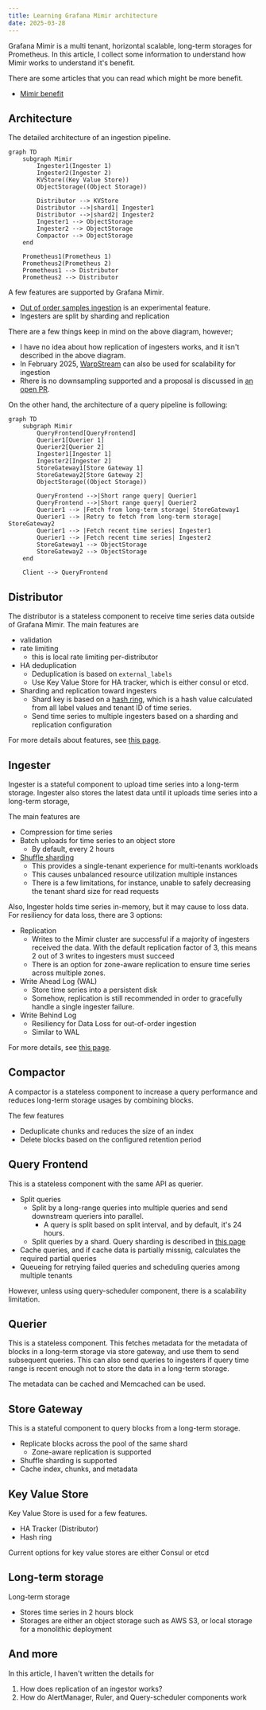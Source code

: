 ```yaml
---
title: Learning Grafana Mimir architecture
date: 2025-03-28
---
```


Grafana Mimir is a multi tenant, horizontal scalable, long-term storages for Prometheus.
In this article, I collect some information to understand how Mimir works to understand it's benefit.

There are some articles that you can read which might be more benefit.

- [Mimir benefit](https://blog.palark.com/prometheus-centralized-storage-mimir/)


## Architecture

The detailed architecture of an ingestion pipeline.

```mermaid
graph TD
    subgraph Mimir
        Ingester1(Ingester 1)
        Ingester2(Ingester 2)
        KVStore((Key Value Store))
        ObjectStorage((Object Storage))

        Distributor --> KVStore
        Distributor -->|shard1| Ingester1
        Distributor -->|shard2| Ingester2
        Ingester1 --> ObjectStorage
        Ingester2 --> ObjectStorage
        Compactor --> ObjectStorage
    end

    Prometheus1(Prometheus 1)
    Prometheus2(Prometheus 2)
    Prometheus1 --> Distributor
    Prometheus2 --> Distributor
```

A few features are supported by Grafana Mimir.

- [Out of order samples ingestion](https://grafana.com/docs/mimir/latest/configure/configure-out-of-order-samples-ingestion/) is an experimental feature.
- Ingesters are split by sharding and replication

There are a few things keep in mind on the above diagram, however;

- I have no idea about how replication of ingesters works, and it isn't described in the above diagram.
- In February 2025, [WarpStream](https://grafana.com/blog/2025/02/20/the-next-generation-of-grafana-mimir-inside-mimirs-redesigned-architecture-for-increased-reliability/?ref=dailydev) can also be used for scalability for ingestion
- Rhere is no downsampling supported and a proposal is discussed in [an open PR](https://github.com/grafana/mimir/pull/5028).


On the other hand, the architecture of a query pipeline is following:

```mermaid
graph TD
    subgraph Mimir
        QueryFrontend[QueryFrontend]
        Querier1[Querier 1]
        Querier2[Querier 2]
        Ingester1[Ingester 1]
        Ingester2[Ingester 2]
        StoreGateway1[Store Gateway 1]
        StoreGateway2[Store Gateway 2]
        ObjectStorage((Object Storage))

        QueryFrontend -->|Short range query| Querier1
        QueryFrontend -->|Short range query| Querier2
        Querier1 --> |Fetch from long-term storage| StoreGateway1
        Querier1 --> |Retry to fetch from long-term storage| StoreGateway2
        Querier1 --> |Fetch recent time series| Ingester1
        Querier1 --> |Fetch recent time series| Ingester2
        StoreGateway1 --> ObjectStorage
        StoreGateway2 --> ObjectStorage
    end

    Client --> QueryFrontend
```


## Distributor

The distributor is a stateless component to receive time series data outside of Grafana Mimir.
The main features are

- validation
- rate limiting
    - this is local rate limiting per-distributor
- HA deduplication
    - Deduplication is based on `external_labels`
    - Use Key Value Store for HA tracker, which is either consul or etcd.
- Sharding and replication toward ingesters
    - Shard key is based on a [hash ring](https://grafana.com/docs/mimir/latest/references/architecture/hash-ring/), which is a hash value calculated from all label values and tenant ID of time series.
    - Send time series to multiple ingesters based on a sharding and replication configuration

For more details about features, see [this page](https://grafana.com/docs/mimir/latest/references/architecture/components/distributor/).




## Ingester

Ingester is a stateful component to upload time series into a long-term storage.
Ingester also stores the latest data until it uploads time series into a long-term storage,

The main features are

- Compression for time series
- Batch uploads for time series to an object store
    - By default, every 2 hours
- [Shuffle sharding](https://aws.amazon.com/builders-library/workload-isolation-using-shuffle-sharding/)
    - This provides a single-tenant experience for multi-tenants workloads
    - This causes unbalanced resource utilization multiple instances
    - There is a few limitations, for instance, unable to safely decreasing the tenant shard size for read requests

Also, Ingester holds time series in-memory, but it may cause to loss data.
For resiliency for data loss, there are 3 options:
- Replication
    - Writes to the Mimir cluster are successful if a majority of ingesters received the data. With the default replication factor of 3, this means 2 out of 3 writes to ingesters must succeed
    - There is an option for zone-aware replication to ensure time series across multiple zones.
- Write Ahead Log (WAL)
    - Store time series into a persistent disk
    - Somehow, replication is still recommended in order to gracefully handle a single ingester failure.
- Write Behind Log
    - Resiliency for Data Loss for out-of-order ingestion
    - Similar to WAL

For more details, see [this page](https://grafana.com/docs/mimir/latest/references/architecture/components/ingester/).

## Compactor

A compactor is a stateless component to increase a query performance and reduces long-term storage usages by combining blocks.

The few features


- Deduplicate chunks and reduces the size of an index
- Delete blocks based on the configured retention period

## Query Frontend

This is a stateless component with the same API as querier.

- Split queries
    - Split by a long-range queries into multiple queries and send downstream queriers into parallel.
        - A query is split based on split interval, and by default, it's 24 hours.
    - Split queries by a shard. Query sharding is described in [this page](https://grafana.com/docs/mimir/latest/references/architecture/query-sharding/)
- Cache queries, and if cache data is partially missnig, calculates the required partial queries
- Queueing for retrying failed queries and scheduling queries among multiple tenants

However, unless using query-scheduler component, there is a scalability limitation.


## Querier

This is a stateless component.
This fetches metadata for the metadata of blocks in a long-term storage via store gateway, and use them to send subsequent queries.
This can also send queries to ingesters if query time range is recent enough not to store the data in a long-term storage.

The metadata can be cached and Memcached can be used.


## Store Gateway

This is a stateful component to query blocks from a long-term storage.

- Replicate blocks across the pool of the same shard
    - Zone-aware replication is supported
- Shuffle sharding is supported
- Cache index, chunks, and metadata


## Key Value Store

Key Value Store is used for a few features.

- HA Tracker (Distributor)
- Hash ring

Current options for key value stores are either Consul or etcd


## Long-term storage

Long-term storage

- Stores time series in 2 hours block
- Storages are either an object storage such as AWS S3, or local storage for a monolithic deployment


## And more

In this article, I haven't written the details for

1. How does replication of an ingestor works?
2. How do AlertManager, Ruler, and Query-scheduler components work

